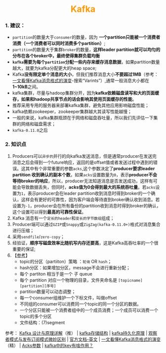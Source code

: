 # <div style="text-align:center;color:#FF9900">Kafka</div>

### 1. 建议：
* `partition`的数量大于`consumer`的数量，因为 **一个partition只能被一个消费者消费（一个消费者可以同时消费多个partition）**;
* `partition`的数量大于集群`broker`的数量，**这样leader partition就可以均匀的分布在各个broker中，最终使得集群负载均衡**
* **`kafka`需要为每个`partition`分配一些内存来缓存消息数据**，如果partition数量越大，就要为kafka分配更大的heap space;
* Kafka**没有限定单个消息的大小**，但我们推荐消息大小**不要超过1MB**（参考：[一文看懂Kafka消息格式的演变][]-搜索“Varints”）,通常一般消息大小都在**1~10kB**之间。
* kafka集群，尽量与hadoop集群分开，因为**kafka依赖磁盘读写和大的页面缓存，如果和hadoop共享节点的话会影响其使用页面缓存的性能**。
* 推荐采用专用的服务器来部署kafka集群，避免其他应用影响磁盘性能；
* kafka依赖zookeeper，zookeeper集群越大其读写性能越慢；
* 一般的来说，kafka集群瓶颈在于网络和磁盘吞吐量，所以我们先评估一下集群的网络和磁盘需求；
* `kafka-0.11.0`之后


### 2. 知识点
1. Producers可以`异步的`并行的向kafka发送消息，但是通常producer在发送完消息之后会得到一个future响应，返回的是offset值或者发送过程中遇到的错误。这其中有个非常重要的参数`acks`,这个参数决定了**producer要求leader partition 收到确认的副本个数**，如果`acks`设置数量为`0`，表示**producer不会等待broker的响应**，所以，producer无法知道消息是否发送成功，这样有可能会导致数据丢失，但同时，**acks值为0会得到最大的系统吞吐量**。若`acks`设置为`1`，表示producer会在leader partition收到消息时得到broker的一个确认，这样会有更好的可靠性，因为客户端会等待直到broker确认收到消息。若设置为`-1`，producer会在所有备份的partition收到消息时得到broker的确认，这个设置可以得到**最高的可靠性保证**。
2. Kafka 消息有一个`定长的header`和`变长的字节数组`组成；
3. Producer端可以通过`GZIP`或`Snappy`或`ZigZag(kafka-0.11.0+)`格式对消息集合进行压缩；
4. 采用`sendfile`/`zero-copy`；
5. 经验证，**顺序写磁盘效率比随机写内存还要高**，这是Kafka高吞吐率的一个很重要的保证;
6. 【[参考](https://blog.csdn.net/qichangjian/article/details/88193766)】
    * topic的分区（partiiton）策略 ：`轮询` OR `hash`；
    * hash分区：如果增加分区，message不会进行重新分配；
    * 每个 partiton 相当于是一个 子 queue
    * 每个 partition 对应一个物理的目录，文件夹命名是 `[topicname][partition][序号]`
    * partition数量可以动态调整；
    * 每一个consumer组维护一个下标文件，叫做offset
    * 不同组的consumer可以消费同一个topic的同一个分区的数据。
    * 一个分区只能被一个消费者组中的一个成员消费；一个成员可以消费一个topic的多个分区
    * 文件结构：(7)segment






参考：
[Kafka 设计与原理详解][]（推） | [kafka存储结构][] | [kafka持久化原理][] | [观察者模式与发布订阅模式微妙区别][] | [官方文档-英文][] | [一文看懂Kafka消息格式的演变][]（精） | [Acks参数] | [kafka中的key有啥作用？]

[Kafka 设计与原理详解]:https://blog.csdn.net/suifeng3051/article/details/48053965
[kafka存储结构]:https://blog.csdn.net/yaolong336/article/details/80047701
[kafka持久化原理]:https://blog.csdn.net/wingofeagle/article/details/60965929
[观察者模式与发布订阅模式微妙区别]:https://juejin.im/post/5a14e9edf265da4312808d86
[官方文档-英文]:http://kafka.apache.org/documentation.html#topic-config
[一文看懂Kafka消息格式的演变]:https://blog.csdn.net/u013256816/article/details/80300225
[Acks参数]:https://developer.51cto.com/art/201904/595538.htm
[kafka中的key有啥作用？]:https://www.jianshu.com/p/769814211a81
